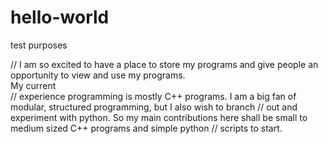 # hello-world
test purposes

// I am so excited to have a place to store my programs and give people an opportunity to view and use my programs.<br>  My current </br> // experience programming is mostly C++ programs.  I am a big fan of modular, structured programming, but I also wish to branch // out and experiment with python.  So my main contributions here shall be small to medium sized C++ programs and simple python // scripts to start.  
